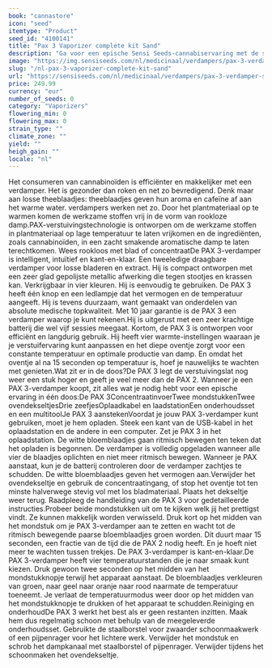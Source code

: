 ```yaml
---
book: "cannastore"
icon: "seed"
itemtype: "Product"
seed_id: "4100141"
title: "Pax 3 Vaporizer complete kit Sand"
description: "Ga voor een epische Sensi Seeds-cannabiservaring met de slimme, intuïtieve, kant-en-klare PAX 3-verdamper. Voor losse bladeren en extract. Koop nu online!"
image: "https://img.sensiseeds.com/nl/medicinaal/verdampers/pax-3-verdamper-sand-image.png"
slug: "/nl-pax-3-vaporizer-complete-kit-sand"
url: "https://sensiseeds.com/nl/medicinaal/verdampers/pax-3-verdamper-sand?a_aid=cannastore"
price: 249.99
currency: "eur"
number_of_seeds: 0
category: "Vaporizers"
flowering_min: 0
flowering_max: 0
strain_type: ""
climate_zone: ""
yield: ""
heigh_gain: ""
locale: "nl"
---
```

Het consumeren van cannabinoïden is efficiënter en makkelijker met een verdamper. Het is gezonder dan roken en net zo bevredigend. Denk maar aan losse theeblaadjes: theeblaadjes geven hun aroma en cafeïne af aan het warme water. verdampers werken net zo. Door het plantmateriaal op te warmen komen de werkzame stoffen vrij in de vorm van rookloze damp.PAX-verstuivingstechnologie is ontworpen om de werkzame stoffen in plantmateriaal op lage temperatuur te laten vrijkomen en de ingrediënten, zoals cannabinoïden, in een zacht smakende aromatische damp te laten terechtkomen. Wees rookloos met blad of concentraatDe PAX 3-verdamper is intelligent, intuïtief en kant-en-klaar. Een tweeledige draagbare verdamper voor losse bladeren en extract. Hij is compact ontworpen met een zeer glad gepolijste metallic afwerking die tegen stootjes en krassen kan. Verkrijgbaar in vier kleuren. Hij is eenvoudig te gebruiken. De PAX 3 heeft één knop en een ledlampje dat het vermogen en de temperatuur aangeeft. Hij is tevens duurzaam, want gemaakt van onderdelen van absolute medische topkwaliteit. Met 10 jaar garantie is de PAX 3 een verdamper waarop je kunt rekenen.Hij is uitgerust met een zeer krachtige batterij die wel vijf sessies meegaat. Kortom, de PAX 3 is ontworpen voor efficiënt en langdurig gebruik. Hij heeft vier warmte-instellingen waaraan je je verstuifervaring kunt aanpassen en het diepe oventje zorgt voor een constante temperatuur en optimale productie van damp. En omdat het oventje al na 15 seconden op temperatuur is, hoef je nauwelijks te wachten met genieten.Wat zit er in de doos?De PAX 3 legt de verstuivingslat nog weer een stuk hoger en geeft je veel meer dan de PAX 2. Wanneer je een PAX 3-verdamper koopt, zit alles wat je nodig hebt voor een epische ervaring in één doos:De PAX 3ConcentraatinvoerTwee mondstukkenTwee ovendekseltjesDrie zeefjesOplaadkabel en laadstationEen onderhoudsset en een multitoolJe PAX 3 aanstekenVoordat je jouw PAX 3-verdamper kunt gebruiken, moet je hem opladen. Steek een kant van de USB-kabel in het oplaadstation en de andere in een computer. Zet je PAX 3 in het oplaadstation. De witte bloemblaadjes gaan ritmisch bewegen ten teken dat het opladen is begonnen. De verdamper is volledig opgeladen wanneer alle vier de blaadjes oplichten en niet meer ritmisch bewegen. Wanneer je PAX aanstaat, kun je de batterij controleren door de verdamper zachtjes te schudden. De witte bloemblaadjes geven het vermogen aan.Verwijder het ovendekseltje en gebruik de concentraatingang, of stop het oventje tot ten minste halverwege stevig vol met los bladmateriaal. Plaats het dekseltje weer terug. Raadpleeg de handleiding van de PAX 3 voor gedetailleerde instructies.Probeer beide mondstukken uit om te kijken welk jij het prettigst vindt. Ze kunnen makkelijk worden verwisseld. Druk kort op het midden van het mondstuk om je PAX 3-verdamper aan te zetten en wacht tot de ritmisch bewegende paarse bloemblaadjes groen worden. Dit duurt maar 15 seconden, een fractie van de tijd die de PAX 2 nodig heeft. En je hoeft niet meer te wachten tussen trekjes. De PAX 3-verdamper is kant-en-klaar.De PAX 3-verdamper heeft vier temperatuurstanden die je naar smaak kunt kiezen. Druk gewoon twee seconden op het midden van het mondstukknopje terwijl het apparaat aanstaat. De bloemblaadjes verkleuren van groen, naar geel naar oranje naar rood naarmate de temperatuur toeneemt. Je verlaat de temperatuurmodus weer door op het midden van het mondstukknopje te drukken of het apparaat te schudden.Reiniging en onderhoudDe PAX 3 werkt het best als er geen restanten inzitten. Maak hem dus regelmatig schoon met behulp van de meegeleverde onderhoudsset. Gebruikte de staalborstel voor zwaarder schoonmaakwerk of een pijpenrager voor het lichtere werk. Verwijder het mondstuk en schrob het dampkanaal met staalborstel of pijpenrager. Verwijder tijdens het schoonmaken het ovendekseltje.
